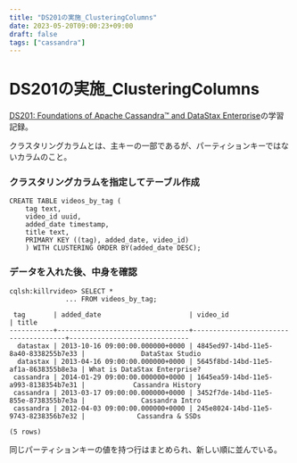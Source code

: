 ```yaml
---
title: "DS201の実施_ClusteringColumns"
date: 2023-05-20T09:00:23+09:00
draft: false
tags: ["cassandra"] 
---
```

<!--more-->
# DS201の実施_ClusteringColumns
[DS201: Foundations of Apache Cassandra™ and DataStax Enterprise](https://www.datastax.com/jp/resources/datasheet/ds201-datastax-enterprise-foundations-apache-cassandratm)の学習記録。

クラスタリングカラムとは、主キーの一部であるが、パーティションキーではないカラムのこと。

### クラスタリングカラムを指定してテーブル作成
```
CREATE TABLE videos_by_tag (
    tag text,
    video_id uuid,
    added_date timestamp,
    title text,
    PRIMARY KEY ((tag), added_date, video_id)
    ) WITH CLUSTERING ORDER BY(added_date DESC);
```

### データを入れた後、中身を確認
```
cqlsh:killrvideo> SELECT *
              ... FROM videos_by_tag;

 tag       | added_date                      | video_id                             | title
-----------+---------------------------------+--------------------------------------+------------------------------
  datastax | 2013-10-16 09:00:00.000000+0000 | 4845ed97-14bd-11e5-8a40-8338255b7e33 |              DataStax Studio
  datastax | 2013-04-16 09:00:00.000000+0000 | 5645f8bd-14bd-11e5-af1a-8638355b8e3a | What is DataStax Enterprise?
 cassandra | 2014-01-29 09:00:00.000000+0000 | 1645ea59-14bd-11e5-a993-8138354b7e31 |            Cassandra History
 cassandra | 2013-03-17 09:00:00.000000+0000 | 3452f7de-14bd-11e5-855e-8738355b7e3a |              Cassandra Intro
 cassandra | 2012-04-03 09:00:00.000000+0000 | 245e8024-14bd-11e5-9743-8238356b7e32 |             Cassandra & SSDs

(5 rows)
 ```
同じパーティションキーの値を持つ行はまとめられ、新しい順に並んでいる。
